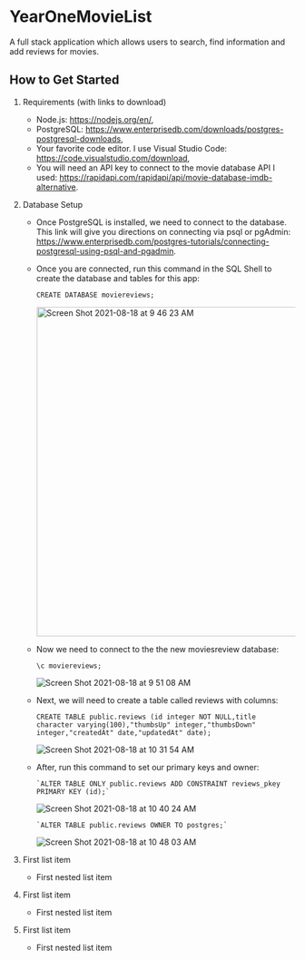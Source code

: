 # YearOneMovieList
A full stack application which allows users to search, find information and add reviews for movies.

## How to Get Started 

1.  Requirements (with links to download)
     - Node.js: https://nodejs.org/en/,
     - PostgreSQL: https://www.enterprisedb.com/downloads/postgres-postgresql-downloads,
     - Your favorite code editor.  I use Visual Studio Code:  https://code.visualstudio.com/download,
     - You will need an API key to connect to the movie database API I used:  https://rapidapi.com/rapidapi/api/movie-database-imdb-alternative.

2. Database Setup
     - Once PostgreSQL is installed, we need to connect to the database.  This link will give you directions on connecting via psql or pgAdmin:  https://www.enterprisedb.com/postgres-tutorials/connecting-postgresql-using-psql-and-pgadmin.
     - Once you are connected, run this command in the SQL Shell to create the database and tables for this app:
       
       
          `CREATE DATABASE moviereviews;`
       
       
          <img width="581" alt="Screen Shot 2021-08-18 at 9 46 23 AM" src="https://user-images.githubusercontent.com/29390297/129939141-bce659d7-44fa-4f6f-b298-b76600c9cee9.png">
      
      
     - Now we need to connect to the the new moviesreview database:
       
       
          `\c moviereviews;`
       
       
       ![Screen Shot 2021-08-18 at 9 51 08 AM](https://user-images.githubusercontent.com/29390297/129939450-97393d4d-daa5-4c10-a646-d5721d178d4d.png)
       
       
     - Next, we will need to create a table called reviews with columns:


          `CREATE TABLE public.reviews (id integer NOT NULL,title character varying(100),"thumbsUp" integer,"thumbsDown" integer,"createdAt" date,"updatedAt" date);`
          
     
          ![Screen Shot 2021-08-18 at 10 31 54 AM](https://user-images.githubusercontent.com/29390297/129945093-dc6982e1-8973-4018-a8c9-f0807233b546.png)
          
     
     - After, run this command to set our primary keys and owner:
              
           
           `ALTER TABLE ONLY public.reviews ADD CONSTRAINT reviews_pkey PRIMARY KEY (id);`
          
           
          ![Screen Shot 2021-08-18 at 10 40 24 AM](https://user-images.githubusercontent.com/29390297/129946198-3aad12ad-4554-4579-8c0c-393dbfa6e787.png)



           `ALTER TABLE public.reviews OWNER TO postgres;`
           
          
          ![Screen Shot 2021-08-18 at 10 48 03 AM](https://user-images.githubusercontent.com/29390297/129947061-0b4e8c81-78b5-47d0-8f3c-38a36c779af7.png)


        




























100. First list item
     - First nested list item

100. First list item
     - First nested list item

100. First list item
     - First nested list item
